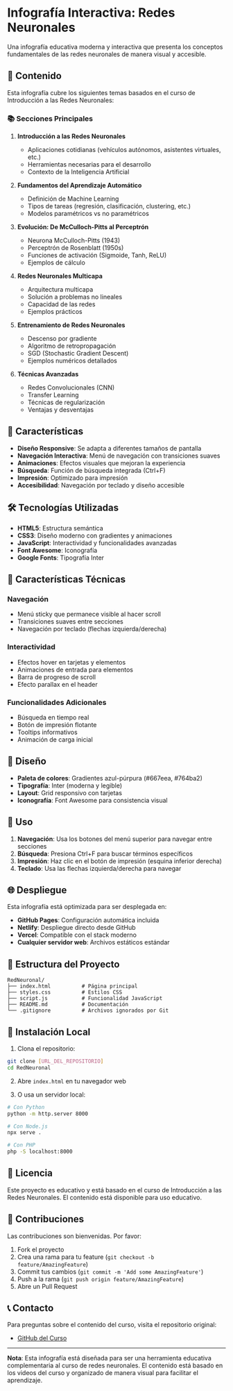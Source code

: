 # Infografía Interactiva: Redes Neuronales

Una infografía educativa moderna y interactiva que presenta los conceptos fundamentales de las redes neuronales de manera visual y accesible.

## 🧠 Contenido

Esta infografía cubre los siguientes temas basados en el curso de Introducción a las Redes Neuronales:

### 📚 Secciones Principales

1. **Introducción a las Redes Neuronales**
   - Aplicaciones cotidianas (vehículos autónomos, asistentes virtuales, etc.)
   - Herramientas necesarias para el desarrollo
   - Contexto de la Inteligencia Artificial

2. **Fundamentos del Aprendizaje Automático**
   - Definición de Machine Learning
   - Tipos de tareas (regresión, clasificación, clustering, etc.)
   - Modelos paramétricos vs no paramétricos

3. **Evolución: De McCulloch-Pitts al Perceptrón**
   - Neurona McCulloch-Pitts (1943)
   - Perceptrón de Rosenblatt (1950s)
   - Funciones de activación (Sigmoide, Tanh, ReLU)
   - Ejemplos de cálculo

4. **Redes Neuronales Multicapa**
   - Arquitectura multicapa
   - Solución a problemas no lineales
   - Capacidad de las redes
   - Ejemplos prácticos

5. **Entrenamiento de Redes Neuronales**
   - Descenso por gradiente
   - Algoritmo de retropropagación
   - SGD (Stochastic Gradient Descent)
   - Ejemplos numéricos detallados

6. **Técnicas Avanzadas**
   - Redes Convolucionales (CNN)
   - Transfer Learning
   - Técnicas de regularización
   - Ventajas y desventajas

## 🚀 Características

- **Diseño Responsive**: Se adapta a diferentes tamaños de pantalla
- **Navegación Interactiva**: Menú de navegación con transiciones suaves
- **Animaciones**: Efectos visuales que mejoran la experiencia
- **Búsqueda**: Función de búsqueda integrada (Ctrl+F)
- **Impresión**: Optimizado para impresión
- **Accesibilidad**: Navegación por teclado y diseño accesible

## 🛠️ Tecnologías Utilizadas

- **HTML5**: Estructura semántica
- **CSS3**: Diseño moderno con gradientes y animaciones
- **JavaScript**: Interactividad y funcionalidades avanzadas
- **Font Awesome**: Iconografía
- **Google Fonts**: Tipografía Inter

## 📱 Características Técnicas

### Navegación
- Menú sticky que permanece visible al hacer scroll
- Transiciones suaves entre secciones
- Navegación por teclado (flechas izquierda/derecha)

### Interactividad
- Efectos hover en tarjetas y elementos
- Animaciones de entrada para elementos
- Barra de progreso de scroll
- Efecto parallax en el header

### Funcionalidades Adicionales
- Búsqueda en tiempo real
- Botón de impresión flotante
- Tooltips informativos
- Animación de carga inicial

## 🎨 Diseño

- **Paleta de colores**: Gradientes azul-púrpura (#667eea, #764ba2)
- **Tipografía**: Inter (moderna y legible)
- **Layout**: Grid responsivo con tarjetas
- **Iconografía**: Font Awesome para consistencia visual

## 📖 Uso

1. **Navegación**: Usa los botones del menú superior para navegar entre secciones
2. **Búsqueda**: Presiona Ctrl+F para buscar términos específicos
3. **Impresión**: Haz clic en el botón de impresión (esquina inferior derecha)
4. **Teclado**: Usa las flechas izquierda/derecha para navegar

## 🌐 Despliegue

Esta infografía está optimizada para ser desplegada en:

- **GitHub Pages**: Configuración automática incluida
- **Netlify**: Despliegue directo desde GitHub
- **Vercel**: Compatible con el stack moderno
- **Cualquier servidor web**: Archivos estáticos estándar

## 📁 Estructura del Proyecto

```
RedNeuronal/
├── index.html          # Página principal
├── styles.css          # Estilos CSS
├── script.js           # Funcionalidad JavaScript
├── README.md           # Documentación
└── .gitignore          # Archivos ignorados por Git
```

## 🔧 Instalación Local

1. Clona el repositorio:
```bash
git clone [URL_DEL_REPOSITORIO]
cd RedNeuronal
```

2. Abre `index.html` en tu navegador web

3. O usa un servidor local:
```bash
# Con Python
python -m http.server 8000

# Con Node.js
npx serve .

# Con PHP
php -S localhost:8000
```

## 📝 Licencia

Este proyecto es educativo y está basado en el curso de Introducción a las Redes Neuronales. El contenido está disponible para uso educativo.

## 🤝 Contribuciones

Las contribuciones son bienvenidas. Por favor:

1. Fork el proyecto
2. Crea una rama para tu feature (`git checkout -b feature/AmazingFeature`)
3. Commit tus cambios (`git commit -m 'Add some AmazingFeature'`)
4. Push a la rama (`git push origin feature/AmazingFeature`)
5. Abre un Pull Request

## 📞 Contacto

Para preguntas sobre el contenido del curso, visita el repositorio original:
- [GitHub del Curso](https://github.com/IrvinVazquez)

---

**Nota**: Esta infografía está diseñada para ser una herramienta educativa complementaria al curso de redes neuronales. El contenido está basado en los videos del curso y organizado de manera visual para facilitar el aprendizaje.
